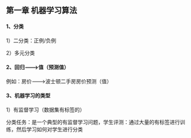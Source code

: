 ## 第一章 机器学习算法

#### 1、分类

1）二分类：正例/负例

2）多元分类

#### 2、回归--->值（预测值）

例如：房价--->波士顿二手房房价预测（值）

#### 3、机器学习的类型

1）有监督学习（数据集有标签的）

分类任务：是一个典型的有监督学习问题，学生评测：通过大量的有标签进行训练，然后学习如何对学生进行分类